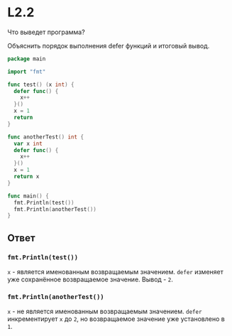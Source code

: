 # L2.2

Что выведет программа?

Объяснить порядок выполнения defer функций и итоговый вывод.

```go
package main

import "fmt"

func test() (x int) {
  defer func() {
    x++
  }()
  x = 1
  return
}

func anotherTest() int {
  var x int
  defer func() {
    x++
  }()
  x = 1
  return x
}

func main() {
  fmt.Println(test())
  fmt.Println(anotherTest())
}
```

## Ответ

### `fmt.Println(test())`

`x` - является именованным возвращаемым значением. `defer` изменяет уже сохранённое возвращаемое значение. Вывод - `2`.

### `fmt.Println(anotherTest())`

`x` - не является именованным возвращаемым значением. `defer` инкрементирует `x` до `2`, но возвращаемое значение уже установлено в `1`.
